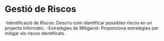 # Gestió de Riscos
-Identificació de Riscos: Descriu com identificar possibles riscos en un projecte informàtic.
-Estratègies de Mitigació: Proporciona estratègies per mitigar els riscos identificats.